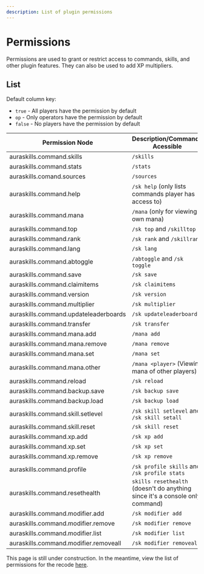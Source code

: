 ```yaml
---
description: List of plugin permissions
---
```


# Permissions

Permissions are used to grant or restrict access to commands, skills, and other plugin features. They can also be used to add XP multipliers.&#x20;

## List

Default column key:

* `true` - All players have the permission by default
* `op` - Only operators have the permission by default
* `false` - No players have the permission by default

<table data-full-width="true"><thead><tr><th width="384">Permission Node</th><th width="565">Description/Commands Acessible</th><th>Default</th></tr></thead><tbody><tr><td>auraskills.command.skills</td><td><code>/skills</code></td><td>true</td></tr><tr><td>auraskills.command.stats</td><td><code>/stats</code></td><td>true</td></tr><tr><td>auraskills.comand.sources</td><td><code>/sources</code></td><td>true</td></tr><tr><td>auraskills.command.help</td><td><code>/sk help</code> (only lists commands player has access to)</td><td>true</td></tr><tr><td>auraskills.command.mana</td><td><code>/mana</code> (only for viewing own mana)</td><td>true</td></tr><tr><td>auraskills.command.top</td><td><code>/sk top</code> and <code>/skilltop</code></td><td>true</td></tr><tr><td>auraskills.command.rank</td><td><code>/sk rank</code> and <code>/skillrank</code></td><td>true</td></tr><tr><td>auraskills.command.lang</td><td><code>/sk lang</code></td><td>true</td></tr><tr><td>auraskills.command.abtoggle</td><td><code>/abtoggle</code> and <code>/sk toggle</code></td><td>true</td></tr><tr><td>auraskills.command.save</td><td><code>/sk save</code> </td><td>op</td></tr><tr><td>auraskills.command.claimitems</td><td><code>/sk claimitems</code></td><td>true</td></tr><tr><td>auraskills.command.version</td><td><code>/sk version</code></td><td>op</td></tr><tr><td>auraskills.command.multiplier</td><td><code>/sk multiplier</code></td><td>op</td></tr><tr><td>auraskills.command.updateleaderboards</td><td><code>/sk updateleaderboards</code></td><td>op</td></tr><tr><td>auraskills.command.transfer</td><td><code>/sk transfer</code></td><td>op</td></tr><tr><td>auraskills.command.mana.add</td><td><code>/mana add</code></td><td>op</td></tr><tr><td>auraskills.command.mana.remove</td><td><code>/mana remove</code></td><td>op</td></tr><tr><td>auraskills.command.mana.set</td><td><code>/mana set</code></td><td>op</td></tr><tr><td>auraskills.command.mana.other</td><td><code>/mana &#x3C;player></code> (Viewing mana of other players)</td><td>op</td></tr><tr><td>auraskills.command.reload</td><td><code>/sk reload</code></td><td>op</td></tr><tr><td>auraskills.command.backup.save</td><td><code>/sk backup save</code></td><td>op</td></tr><tr><td>auraskills.command.backup.load</td><td><code>/sk backup load</code></td><td>op</td></tr><tr><td>auraskills.command.skill.setlevel</td><td><code>/sk skill setlevel</code> and <code>/sk skill setall</code></td><td>op</td></tr><tr><td>auraskills.command.skill.reset</td><td><code>/sk skill reset</code></td><td>op</td></tr><tr><td>auraskills.command.xp.add</td><td><code>/sk xp add</code></td><td>op</td></tr><tr><td>auraskills.command.xp.set</td><td><code>/sk xp set</code></td><td>op</td></tr><tr><td>auraskills.command.xp.remove</td><td><code>/sk xp remove</code></td><td>op</td></tr><tr><td>auraskills.command.profile</td><td><code>/sk profile skills</code> and <code>/sk profile stats</code></td><td>op</td></tr><tr><td>auraskills.command.resethealth</td><td><code>skills resethealth</code> (doesn't do anything since it's a console only command)</td><td>op</td></tr><tr><td>auraskills.command.modifier.add</td><td><code>/sk modifier add</code></td><td>op</td></tr><tr><td>auraskills.command.modifier.remove</td><td><code>/sk modifier remove</code></td><td>op</td></tr><tr><td>auraskills.command.modifier.list</td><td><code>/sk modifier list</code></td><td>op</td></tr><tr><td>auraskills.command.modifier.removeall</td><td><code>/sk modifier removeall</code></td><td>op</td></tr></tbody></table>



This page is still under construction. In the meantime, view the list of permissions for the recode [here](https://github.com/Archy-X/AureliumSkills/blob/recode/bukkit/src/main/resources/plugin.yml).

